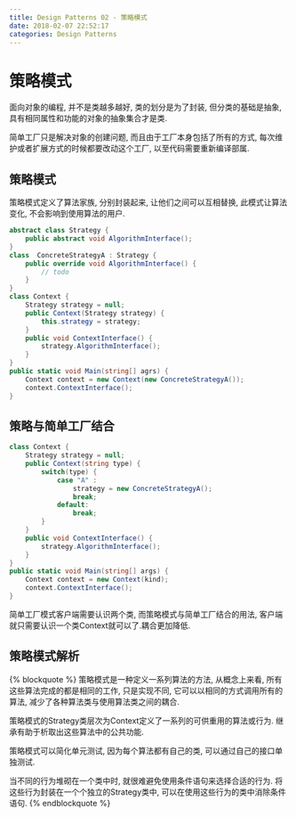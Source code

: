 ```yaml
---
title: Design Patterns 02 - 策略模式
date: 2018-02-07 22:52:17
categories: Design Patterns
---
```

# 策略模式

<!--more-->

面向对象的编程, 并不是类越多越好, 类的划分是为了封装, 但分类的基础是抽象, 具有相同属性和功能的对象的抽象集合才是类.

简单工厂只是解决对象的创建问题, 而且由于工厂本身包括了所有的方式, 每次维护或者扩展方式的时候都要改动这个工厂, 以至代码需要重新编译部属.

## 策略模式

策略模式定义了算法家族, 分别封装起来, 让他们之间可以互相替换, 此模式让算法变化, 不会影响到使用算法的用户.

```cs
abstract class Strategy {
    public abstract void AlgorithmInterface();
}
class  ConcreteStrategyA : Strategy {
    public override void AlgorithmInterface() {
        // todo
    }
}
class Context {
    Strategy strategy = null;
    public Context(Strategy strategy) {
        this.strategy = strategy;
    }
    public void ContextInterface() {
        strategy.AlgorithmInterface();
    }
}
public static void Main(string[] agrs) {
    Context context = new Context(new ConcreteStrategyA());
    context.ContextInterface();
}
```

## 策略与简单工厂结合

```cs
class Context {
    Strategy strategy = null;
    public Context(string type) {
        switch(type) {
            case "A" :
                strategy = new ConcreteStrategyA();
                break;
            default:
                break;
        }
    }
    public void ContextInterface() {
        strategy.AlgorithmInterface();
    }
}
public static void Main(string[] args) {
    Context context = new Context(kind);
    context.ContextInterface();
}
```

简单工厂模式客户端需要认识两个类, 而策略模式与简单工厂结合的用法, 客户端就只需要认识一个类Context就可以了.耦合更加降低.

## 策略模式解析

{% blockquote %}
策略模式是一种定义一系列算法的方法, 从概念上来看, 所有这些算法完成的都是相同的工作, 只是实现不同, 它可以以相同的方式调用所有的算法, 减少了各种算法类与使用算法类之间的耦合.

策略模式的Strategy类层次为Context定义了一系列的可供重用的算法或行为. 继承有助于析取出这些算法中的公共功能.

策略模式可以简化单元测试, 因为每个算法都有自己的类, 可以通过自己的接口单独测试.

当不同的行为堆砌在一个类中时, 就很难避免使用条件语句来选择合适的行为. 将这些行为封装在一个个独立的Strategy类中, 可以在使用这些行为的类中消除条件语句.
{% endblockquote %}